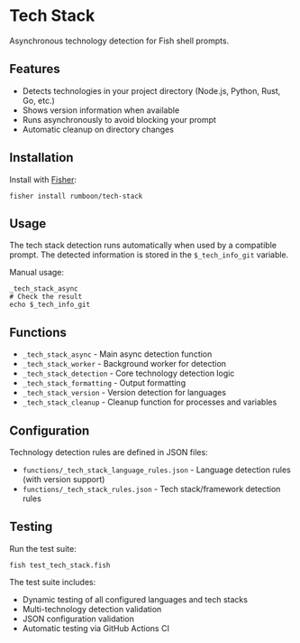 # Tech Stack

Asynchronous technology detection for Fish shell prompts.

## Features

- Detects technologies in your project directory (Node.js, Python, Rust, Go, etc.)
- Shows version information when available
- Runs asynchronously to avoid blocking your prompt
- Automatic cleanup on directory changes

## Installation

Install with [Fisher](https://github.com/jorgebucaran/fisher):

```fish
fisher install rumboon/tech-stack
```

## Usage

The tech stack detection runs automatically when used by a compatible prompt. The detected information is stored in the `$_tech_info_git` variable.

Manual usage:
```fish
_tech_stack_async
# Check the result
echo $_tech_info_git
```

## Functions

- `_tech_stack_async` - Main async detection function
- `_tech_stack_worker` - Background worker for detection
- `_tech_stack_detection` - Core technology detection logic
- `_tech_stack_formatting` - Output formatting
- `_tech_stack_version` - Version detection for languages
- `_tech_stack_cleanup` - Cleanup function for processes and variables

## Configuration

Technology detection rules are defined in JSON files:
- `functions/_tech_stack_language_rules.json` - Language detection rules (with version support)
- `functions/_tech_stack_rules.json` - Tech stack/framework detection rules

## Testing

Run the test suite:
```fish
fish test_tech_stack.fish
```

The test suite includes:
- Dynamic testing of all configured languages and tech stacks
- Multi-technology detection validation
- JSON configuration validation
- Automatic testing via GitHub Actions CI
